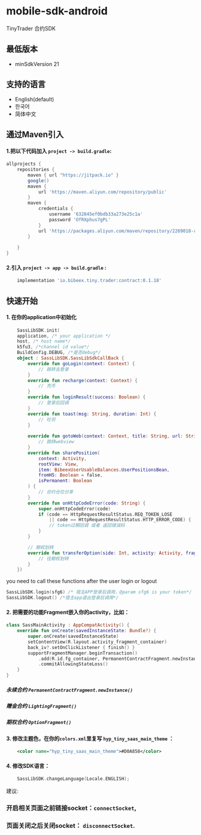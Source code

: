 # mobile-sdk-android
TinyTrader 合约SDK

## 最低版本
+ minSdkVersion 21
## 支持的语言
+ English(default)
+ 한국어
+ 简体中文

## 通过Maven引入
#### 1.把以下代码加入 `project -> build.gradle`:
```gradle
allprojects {
    repositories {
        maven { url "https://jitpack.io" }
        google()
        maven {
            url 'https://maven.aliyun.com/repository/public'
        }
        maven {
            credentials {
                username '632845ef0bdb33a273e25c1a'
                password 'OfRXphus7gPL'
            }
            url 'https://packages.aliyun.com/maven/repository/2269018-release-hMOQ2q/'
        }
       
    }
}
```

#### 2.引入 `project -> app -> build.gradle` :
```gradle
    implementation 'io.bibeex.tiny.trader:contract:0.1.18'
```

## 快速开始
#### 1. 在你的application中初始化
```kotlin
    SassLibSDK.init(
    application, /* your application */
    host, /* host name*/
    k5fu3, /*channel id value*/
    BuildConfig.DEBUG, /*是否debug*/
    object : SassLibSDK.SassLibSdkCallBack {
        override fun goLogin(context: Context) {
            // 跳转去登录
        }
        override fun recharge(context: Context) {
            // 充币
        }
        override fun loginResult(success: Boolean) {
            // 登录后回调
        }
        override fun toast(msg: String, duration: Int) {
            // 吐司
        }
        
        override fun gotoWeb(context: Context, title: String, url: String, showTitle: Boolean) { 
            // 跳转webview
        }
        override fun sharePosition(
            context: Activity,
            rootView: View,
            item: BibeexUserUsableBalances.UserPositionsBean,
            fromH5: Boolean = false,
            isPermanent: Boolean
        ) {
            // 合约仓位分享
        }
        override fun onHttpCodeError(code: String) {
            super.onHttpCodeError(code)
            if (code == HttpRequestResultStatus.REQ_TOKEN_LOSE
                || code == HttpRequestResultStatus.HTTP_ERROR_CODE) {
                // token过期回调 或者 返回错误码
            } 
        }

        // 期权划转
        override fun transferOption(side: Int, activity: Activity, fragmentManager: FragmentManager) {
            // 往期权划转
        }
    })
```
you need to call these functions after the user login or logout
```kotlin
SassLibSDK.login(sfg6) /* 宿主APP登录后调用，@param sfg6 is your token*/
SassLibSDK.logout() /*宿主app退出登录后调用*/
```
#### 2. 把需要的功能Fragment嵌入你的activity，比如：
```kotlin
class SassMainActivity : AppCompatActivity() {
    override fun onCreate(savedInstanceState: Bundle?) {
        super.onCreate(savedInstanceState)
        setContentView(R.layout.activity_fragment_container)
        back_iv?.setOnClickListener { finish() }
        supportFragmentManager.beginTransaction()
            .add(R.id.fg_container, PermanentContractFragment.newInstance())
            .commitAllowingStateLoss()
    }
}
```
##### 永续合约 ```PermanentContractFragment.newInstance()```
##### 赠金合约 ```LightingFragment()```
##### 期权合约 ```OptionFragment()```


#### 3. 修改主题色，在你的`colors.xml`里复写 `hyp_tiny_saas_main_theme` ：
```xml
    <color name="hyp_tiny_saas_main_theme">#D0A858</color>
```
#### 4. 修改SDK语言：
```kotlin
    SassLibSDK.changeLanguage(Locale.ENGLISH);
```

建议:
### 开启相关页面之前链接socket：`connectSocket`,
### 页面关闭之后关闭socket： `disconnectSocket`.

















